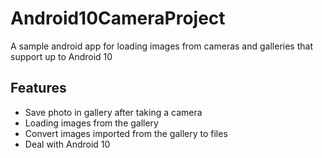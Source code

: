 # Android10CameraProject

A sample android app for loading images from cameras and galleries that support up to Android 10

## Features
- Save photo in gallery after taking a camera
- Loading images from the gallery
- Convert images imported from the gallery to files
- Deal with Android 10 
